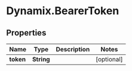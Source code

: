 # Dynamix.BearerToken

## Properties
Name | Type | Description | Notes
------------ | ------------- | ------------- | -------------
**token** | **String** |  | [optional] 


